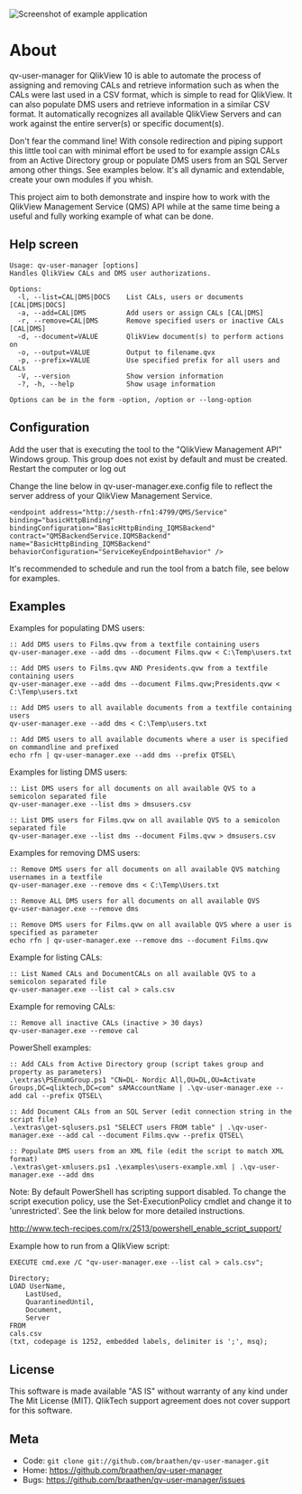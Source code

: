 ![Screenshot of example application](https://github.com/braathen/qv-user-manager/raw/master/images/screenshot.png)

About
=====

qv-user-manager for QlikView 10 is able to automate the process of assigning and removing CALs and retrieve information such as when the CALs were last used in a CSV format, which is simple to read for QlikView. It can also populate DMS users and retrieve information in a similar CSV format. It automatically recognizes all available QlikView Servers and can work against the entire server(s) or specific document(s).

Don't fear the command line! With console redirection and piping support this little tool can with minimal effort be used to for example assign CALs from an Active Directory group or populate DMS users from an SQL Server among other things. See examples below. It's all dynamic and extendable, create your own modules if you whish.

This project aim to both demonstrate and inspire how to work with the QlikView Management Service (QMS) API while at the same time being a useful and fully working example of what can be done.

Help screen
-----------

	Usage: qv-user-manager [options]
	Handles QlikView CALs and DMS user authorizations.

	Options:
	  -l, --list=CAL|DMS|DOCS    List CALs, users or documents [CAL|DMS|DOCS]
	  -a, --add=CAL|DMS          Add users or assign CALs [CAL|DMS]
	  -r, --remove=CAL|DMS       Remove specified users or inactive CALs [CAL|DMS]
	  -d, --document=VALUE       QlikView document(s) to perform actions on
	  -o, --output=VALUE		 Output to filename.qvx
	  -p, --prefix=VALUE         Use specified prefix for all users and CALs
	  -V, --version              Show version information
	  -?, -h, --help             Show usage information	

	Options can be in the form -option, /option or --long-option

Configuration
-------------

Add the user that is executing the tool to the "QlikView Management API" Windows group. This group does not exist by default and must be created. Restart the computer or log out 

Change the line below in qv-user-manager.exe.config file to reflect the server address of your QlikView Management Service.

 	<endpoint address="http://sesth-rfn1:4799/QMS/Service" binding="basicHttpBinding"
 	bindingConfiguration="BasicHttpBinding_IQMSBackend" contract="QMSBackendService.IQMSBackend"
 	name="BasicHttpBinding_IQMSBackend" behaviorConfiguration="ServiceKeyEndpointBehavior" />

It's recommended to schedule and run the tool from a batch file, see below for examples. 

Examples
--------

Examples for populating DMS users:

	:: Add DMS users to Films.qvw from a textfile containing users
	qv-user-manager.exe --add dms --document Films.qvw < C:\Temp\users.txt

	:: Add DMS users to Films.qvw AND Presidents.qvw from a textfile containing users
	qv-user-manager.exe --add dms --document Films.qvw;Presidents.qvw < C:\Temp\users.txt

	:: Add DMS users to all available documents from a textfile containing users
	qv-user-manager.exe --add dms < C:\Temp\users.txt

	:: Add DMS users to all available documents where a user is specified on commandline and prefixed
	echo rfn | qv-user-manager.exe --add dms --prefix QTSEL\

Examples for listing DMS users:

	:: List DMS users for all documents on all available QVS to a semicolon separated file
	qv-user-manager.exe --list dms > dmsusers.csv

	:: List DMS users for Films.qvw on all available QVS to a semicolon separated file
	qv-user-manager.exe --list dms --document Films.qvw > dmsusers.csv

Examples for removing DMS users:

	:: Remove DMS users for all documents on all available QVS matching usernames in a textfile
	qv-user-manager.exe --remove dms < C:\Temp\Users.txt

	:: Remove ALL DMS users for all documents on all available QVS
	qv-user-manager.exe --remove dms

	:: Remove DMS users for Films.qvw on all available QVS where a user is specified as parameter
	echo rfn | qv-user-manager.exe --remove dms --document Films.qvw

Example for listing CALs:

	:: List Named CALs and DocumentCALs on all available QVS to a semicolon separated file
	qv-user-manager.exe --list cal > cals.csv

Example for removing CALs:

	:: Remove all inactive CALs (inactive > 30 days)
	qv-user-manager.exe --remove cal

PowerShell examples:

	:: Add CALs from Active Directory group (script takes group and property as parameters)
	.\extras\PSEnumGroup.ps1 "CN=DL- Nordic All,OU=DL,OU=Activate Groups,DC=qliktech,DC=com" sAMAccountName | .\qv-user-manager.exe --add cal --prefix QTSEL\

	:: Add Document CALs from an SQL Server (edit connection string in the script file)
	.\extras\get-sqlusers.ps1 "SELECT users FROM table" | .\qv-user-manager.exe --add cal --document Films.qvw --prefix QTSEL\

	:: Populate DMS users from an XML file (edit the script to match XML format)
	.\extras\get-xmlusers.ps1 .\examples\users-example.xml | .\qv-user-manager.exe --add dms

Note: By default PowerShell has scripting support disabled. To change the script execution policy, use the Set-ExecutionPolicy cmdlet and change it to 'unrestricted'. See the link below for more detailed instructions.

<http://www.tech-recipes.com/rx/2513/powershell_enable_script_support/>

Example how to run from a QlikView script:

	EXECUTE cmd.exe /C "qv-user-manager.exe --list cal > cals.csv"; 

	Directory;
	LOAD UserName, 
     	LastUsed, 
     	QuarantinedUntil,
     	Document,
     	Server
	FROM
	cals.csv
	(txt, codepage is 1252, embedded labels, delimiter is ';', msq);

License
-------

This software is made available "AS IS" without warranty of any kind under The Mit License (MIT). QlikTech support agreement does not cover support for this software.

Meta
----

* Code: `git clone git://github.com/braathen/qv-user-manager.git`
* Home: <https://github.com/braathen/qv-user-manager>
* Bugs: <https://github.com/braathen/qv-user-manager/issues>
